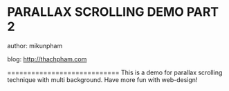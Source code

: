PARALLAX SCROLLING DEMO PART 2
============================
author: mikunpham

blog: http://thachpham.com

============================
This is a demo for parallax scrolling technique with multi background.
Have more fun with web-design!
